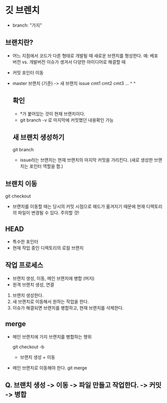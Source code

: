 # 깃 브렌치
- branch: "가지"

## 브랜치란?
- 어느 지점에서 코드가 다른 형태로 개발될 때 새로운 브렌치를 형성한다.
  예: 베포 버전 vs. 개발버전
  	이슈가 생겨서 다양한 아이디어로 해결할 때
- 커밋 포인터 이동
- master 브랜치 (기준) -> 새 브랜치 issue
  cmt1 cmt2 cmt3 ...
  ^    ^

  ## 확인
  - *가 붙어있는 것이 현재 브랜치이다.
  - git branch -v 로 마지막에 커밋했던 내용확인 가능

  ## 새 브랜치 생성하기
  git branch <name>

  - issue라는 브랜치는 현재 브랜치의 마지막 커밋을 가리킨다. (새로 생성한 브랜치는 포인터 역할을 함.)

## 브랜치 이동
git checkout <name>

- 브랜치를 이동할 때는 당시의 커밋 시점으로 헤드가 옮겨지기 때문에 현재 디렉토리의 파일이 변경될 수 있다. 주의할 것!

## HEAD
- 특수한 포인터
- 현재 작업 중인 디렉토리의 로컬 브랜치

## 작업 프로세스
- 브랜치 생성, 이동, 메인 브랜치에 병합 (머지)
- 원격 브랜치 생성, 연결

1. 브랜치 생성한다.
2. 새 브랜치로 이동해서 원하는 작업을 한다.
3. 이슈가 해결되면 브랜치를 병합하고, 현재 브랜치를 삭제한다.

## merge
- 메인 브랜치에 가지 브랜치를 병합하는 행위

  git checkout -b <name>

  - 브랜치 생성 + 이동


- 메인 브랜치로 이동해야 한다.
git merge <name>

## Q. 브랜치 생성 -> 이동 -> 파일 만들고 작업한다. -> 커밋 -> 병합